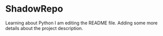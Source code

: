 # ShadowRepo
Learning about Python
I am editing the README file. Adding some more details about the project description.
